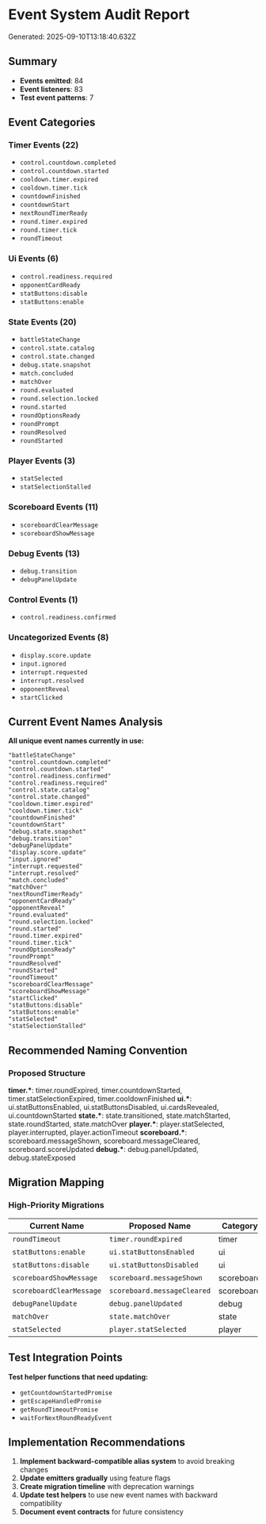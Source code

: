 # Event System Audit Report

Generated: 2025-09-10T13:18:40.632Z

## Summary

- **Events emitted**: 84
- **Event listeners**: 83
- **Test event patterns**: 7

## Event Categories

### Timer Events (22)

- `control.countdown.completed`
- `control.countdown.started`
- `cooldown.timer.expired`
- `cooldown.timer.tick`
- `countdownFinished`
- `countdownStart`
- `nextRoundTimerReady`
- `round.timer.expired`
- `round.timer.tick`
- `roundTimeout`

### Ui Events (6)

- `control.readiness.required`
- `opponentCardReady`
- `statButtons:disable`
- `statButtons:enable`

### State Events (20)

- `battleStateChange`
- `control.state.catalog`
- `control.state.changed`
- `debug.state.snapshot`
- `match.concluded`
- `matchOver`
- `round.evaluated`
- `round.selection.locked`
- `round.started`
- `roundOptionsReady`
- `roundPrompt`
- `roundResolved`
- `roundStarted`

### Player Events (3)

- `statSelected`
- `statSelectionStalled`

### Scoreboard Events (11)

- `scoreboardClearMessage`
- `scoreboardShowMessage`

### Debug Events (13)

- `debug.transition`
- `debugPanelUpdate`

### Control Events (1)

- `control.readiness.confirmed`

### Uncategorized Events (8)

- `display.score.update`
- `input.ignored`
- `interrupt.requested`
- `interrupt.resolved`
- `opponentReveal`
- `startClicked`

## Current Event Names Analysis

**All unique event names currently in use:**

```
"battleStateChange"
"control.countdown.completed"
"control.countdown.started"
"control.readiness.confirmed"
"control.readiness.required"
"control.state.catalog"
"control.state.changed"
"cooldown.timer.expired"
"cooldown.timer.tick"
"countdownFinished"
"countdownStart"
"debug.state.snapshot"
"debug.transition"
"debugPanelUpdate"
"display.score.update"
"input.ignored"
"interrupt.requested"
"interrupt.resolved"
"match.concluded"
"matchOver"
"nextRoundTimerReady"
"opponentCardReady"
"opponentReveal"
"round.evaluated"
"round.selection.locked"
"round.started"
"round.timer.expired"
"round.timer.tick"
"roundOptionsReady"
"roundPrompt"
"roundResolved"
"roundStarted"
"roundTimeout"
"scoreboardClearMessage"
"scoreboardShowMessage"
"startClicked"
"statButtons:disable"
"statButtons:enable"
"statSelected"
"statSelectionStalled"
```

## Recommended Naming Convention

### Proposed Structure

**timer.\***: timer.roundExpired, timer.countdownStarted, timer.statSelectionExpired, timer.cooldownFinished
**ui.\***: ui.statButtonsEnabled, ui.statButtonsDisabled, ui.cardsRevealed, ui.countdownStarted
**state.\***: state.transitioned, state.matchStarted, state.roundStarted, state.matchOver
**player.\***: player.statSelected, player.interrupted, player.actionTimeout
**scoreboard.\***: scoreboard.messageShown, scoreboard.messageCleared, scoreboard.scoreUpdated
**debug.\***: debug.panelUpdated, debug.stateExposed

## Migration Mapping

### High-Priority Migrations

| Current Name             | Proposed Name               | Category   | Priority |
| ------------------------ | --------------------------- | ---------- | -------- |
| `roundTimeout`           | `timer.roundExpired`        | timer      | High     |
| `statButtons:enable`     | `ui.statButtonsEnabled`     | ui         | Medium   |
| `statButtons:disable`    | `ui.statButtonsDisabled`    | ui         | Medium   |
| `scoreboardShowMessage`  | `scoreboard.messageShown`   | scoreboard | Medium   |
| `scoreboardClearMessage` | `scoreboard.messageCleared` | scoreboard | Medium   |
| `debugPanelUpdate`       | `debug.panelUpdated`        | debug      | Medium   |
| `matchOver`              | `state.matchOver`           | state      | High     |
| `statSelected`           | `player.statSelected`       | player     | Medium   |

## Test Integration Points

**Test helper functions that need updating:**

- `getCountdownStartedPromise`
- `getEscapeHandledPromise`
- `getRoundTimeoutPromise`
- `waitForNextRoundReadyEvent`

## Implementation Recommendations

1. **Implement backward-compatible alias system** to avoid breaking changes
2. **Update emitters gradually** using feature flags
3. **Create migration timeline** with deprecation warnings
4. **Update test helpers** to use new event names with backward compatibility
5. **Document event contracts** for future consistency
